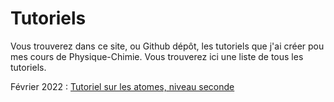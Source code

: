 # Tutoriels

Vous trouverez dans ce site, ou Github dépôt, les tutoriels que j'ai créer pou mes cours de Physique-Chimie. Vous trouverez ici une liste de tous les tutoriels. 


Février 2022 : [Tutoriel sur les atomes, niveau seconde](https://mallorydazza.github.io/Tutoriels/Tutoriel_Atomistique.html#1)


